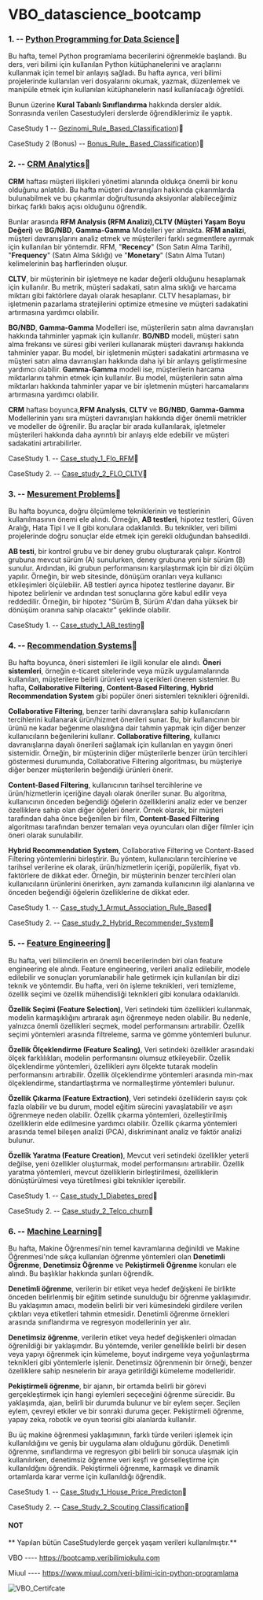 # VBO_datascience_bootcamp


### 1. -- [Python Programming for Data Science](https://github.com/turanimre/Python-Programming-for-Data-Science.git)🔗

Bu hafta, temel Python programlama becerilerini öğrenmekle başlandı. Bu ders, veri bilimi için kullanılan Python kütüphanelerini ve araçlarını kullanmak için temel bir anlayış sağladı. 
Bu hafta ayrıca, veri bilimi projelerinde kullanılan veri dosyalarını okumak, yazmak, düzenlemek ve manipüle etmek için kullanılan kütüphanelerin nasıl kullanılacağı öğretildi.

Bunun üzerine **Kural Tabanlı Sınıflandırma** hakkında dersler aldık. Sonrasında verilen Casestudyleri derslerde öğrendiklerimiz ile yaptık.

CaseStudy 1 -- [Gezinomi_Rule_Based_Classification](https://github.com/turanimre/Python-Programming-for-Data-Science/blob/main/Gezinomi_Rule_Based_Classification.py))🔗

CaseStudy 2 (Bonus) -- [Bonus_Rule_,Based_Classification](https://github.com/turanimre/Python-Programming-for-Data-Science/blob/main/Bonus_Rule_%2CBased_Classification.py))🔗



### 2. -- [CRM Analytics](https://github.com/turanimre/CRM-Analytics)🔗

**CRM** haftası müşteri ilişkileri yönetimi alanında oldukça önemli bir konu olduğunu anlatıldı. Bu hafta müşteri davranışları hakkında çıkarımlarda bulunabilmek ve bu çıkarımlar doğrultusunda aksiyonlar alabileceğimiz birkaç farklı bakış açısı olduğunu öğrendik.

Bunlar arasında **RFM Analysis (RFM Analizi)**,**CLTV (Müşteri Yaşam Boyu Değeri)** ve **BG/NBD**, **Gamma-Gamma** Modelleri yer almakta. **RFM analizi**, müşteri davranışlarını analiz etmek ve müşterileri farklı segmentlere ayırmak için kullanılan bir yöntemdir. RFM, "__Recency__" (Son Satın Alma Tarihi), "__Frequency__" (Satın Alma Sıklığı) ve "__Monetary__" (Satın Alma Tutarı) kelimelerinin baş harflerinden oluşur.

**CLTV**, bir müşterinin bir işletmeye ne kadar değerli olduğunu hesaplamak için kullanılır. Bu metrik, müşteri sadakati, satın alma sıklığı ve harcama miktarı gibi faktörlere dayalı olarak hesaplanır. CLTV hesaplaması, bir işletmenin pazarlama stratejilerini optimize etmesine ve müşteri sadakatini artırmasına yardımcı olabilir.

**BG/NBD**, **Gamma-Gamma** Modelleri ise, müşterilerin satın alma davranışları hakkında tahminler yapmak için kullanılır. **BG/NBD** modeli, müşteri satın alma frekansı ve süresi gibi verileri kullanarak müşteri davranışı hakkında tahminler yapar. Bu model, bir işletmenin müşteri sadakatini artırmasına ve müşteri satın alma davranışları hakkında daha iyi bir anlayış geliştirmesine yardımcı olabilir.
**Gamma-Gamma** modeli ise, müşterilerin harcama miktarlarını tahmin etmek için kullanılır. Bu model, müşterilerin satın alma miktarları hakkında tahminler yapar ve bir işletmenin müşteri harcamalarını artırmasına yardımcı olabilir.

**CRM** haftası boyunca,**RFM Analysis**, **CLTV** ve **BG/NBD**, **Gamma-Gamma** Modellerinin yanı sıra müşteri davranışları hakkında diğer önemli metrikler ve modeller de öğrenilir. Bu araçlar bir arada kullanılarak, işletmeler müşterileri hakkında daha ayrıntılı bir anlayış elde edebilir ve müşteri sadakatini artırabilirler.

CaseStudy 1. -- [Case_study_1_Flo_RFM](https://github.com/turanimre/CRM-Analytics/blob/main/Case_study_1_Flo_RFM.py)🔗

CaseStudy 2. -- [Case_study_2_FLO_CLTV](https://github.com/turanimre/CRM-Analytics/blob/main/Case_study_2_FLO_CLTV.py)🔗



### 3. -- [Mesurement Problems](https://github.com/turanimre/Measurement-Problems)🔗

Bu hafta boyunca, doğru ölçümleme tekniklerinin ve testlerinin kullanılmasının önemi ele alındı. Örneğin, **AB testleri**, hipotez testleri, Güven Aralığı, Hata Tipi I ve II gibi konulara odaklanıldı. Bu teknikler, veri bilimi projelerinde doğru sonuçlar elde etmek için gerekli olduğundan bahsedildi.

**AB testi**, bir kontrol grubu ve bir deney grubu oluşturarak çalışır. Kontrol grubuna mevcut sürüm (A) sunulurken, deney grubuna yeni bir sürüm (B) sunulur. Ardından, iki grubun performansını karşılaştırmak için bir dizi ölçüm yapılır. Örneğin, bir web sitesinde, dönüşüm oranları veya kullanıcı etkileşimleri ölçülebilir. AB testleri ayrıca hipotez testlerine dayanır. Bir hipotez belirlenir ve ardından test sonuçlarına göre kabul edilir veya reddedilir. Örneğin, bir hipotez "Sürüm B, Sürüm A'dan daha yüksek bir dönüşüm oranına sahip olacaktır" şeklinde olabilir.

CaseStudy 1. -- [Case_study_1_AB_testing](https://github.com/turanimre/Measurement-Problems/blob/main/Case_study_1_AB_testing.py)🔗



### 4. -- [Recommendation Systems](https://github.com/turanimre/Recommendation-Systems)🔗

Bu hafta boyunca, öneri sistemleri ile ilgili konular ele alındı. **Öneri sistemleri**, örneğin e-ticaret sitelerinde veya müzik uygulamalarında kullanılan, müşterilere belirli ürünleri veya içerikleri öneren sistemler. Bu hafta, **Collaborative Filtering**, **Content-Based Filtering**, **Hybrid Recommendation System** gibi popüler öneri sistemleri teknikleri öğrenildi.

**Collaborative Filtering**, benzer tarihi davranışlara sahip kullanıcıların tercihlerini kullanarak ürün/hizmet önerileri sunar. Bu, bir kullanıcının bir ürünü ne kadar beğenme olasılığına dair tahmin yapmak için diğer benzer kullanıcıların beğenilerini kullanır. **Collaborative filtering**, kullanıcı davranışlarına dayalı önerileri sağlamak için kullanılan en yaygın öneri sistemidir. Örneğin, bir müşterinin diğer müşterilerle benzer ürün tercihleri göstermesi durumunda, Collaborative Filtering algoritması, bu müşteriye diğer benzer müşterilerin beğendiği ürünleri önerir.

**Content-Based Filtering**, kullanıcının tarihsel tercihlerine ve ürün/hizmetlerin içeriğine dayalı olarak öneriler sunar. Bu algoritma, kullanıcının önceden beğendiği öğelerin özelliklerini analiz eder ve benzer özelliklere sahip olan diğer öğeleri önerir. Örnek olarak, bir müşteri tarafından daha önce beğenilen bir film, **Content-Based Filtering** algoritması tarafından benzer temaları veya oyuncuları olan diğer filmler için öneri olarak sunulabilir.

**Hybrid Recommendation System**, Collaborative Filtering ve Content-Based Filtering yöntemlerini birleştirir. Bu yöntem, kullanıcıların tercihlerine ve tarihsel verilerine ek olarak, ürün/hizmetlerin içeriği, popülerlik, fiyat vb. faktörlere de dikkat eder. Örneğin, bir müşterinin benzer tercihleri olan kullanıcıların ürünlerini önerirken, aynı zamanda kullanıcının ilgi alanlarına ve önceden beğendiği öğelerin özelliklerine de dikkat eder.

CaseStudy 1. -- [Case_study_1_Armut_Association_Rule_Based](https://github.com/turanimre/Recommendation-Systems/blob/main/Case_study_1_Armut_Association_Rule_Based.py)🔗

CaseStudy 2. -- [Case_study_2_Hybrid_Recommender_System](https://github.com/turanimre/Recommendation-Systems/blob/main/Case_study_2_Hybrid_Recommender_System.py)🔗



### 5. -- [Feature Engineering](https://github.com/turanimre/Feature-Engineering)🔗

Bu hafta, veri bilimcilerin en önemli becerilerinden biri olan feature engineering ele alındı. Feature engineering, verileri analiz edilebilir, modele edilebilir ve sonuçları yorumlanabilir hale getirmek için kullanılan bir dizi teknik ve yöntemdir. Bu hafta, veri ön işleme teknikleri, veri temizleme, özellik seçimi ve özellik mühendisliği teknikleri gibi konulara odaklanıldı.

**Özellik Seçimi (Feature Selection)**, Veri setindeki tüm özellikleri kullanmak, modelin karmaşıklığını artırarak aşırı öğrenmeye neden olabilir. Bu nedenle, yalnızca önemli özellikleri seçmek, model performansını artırabilir. Özellik seçimi yöntemleri arasında filtreleme, sarma ve gömme yöntemleri bulunur.

**Özellik Ölçeklendirme (Feature Scaling)**, Veri setindeki özellikler arasındaki ölçek farklılıkları, modelin performansını olumsuz etkileyebilir. Özellik ölçeklendirme yöntemleri, özellikleri aynı ölçekte tutarak modelin performansını artırabilir. Özellik ölçeklendirme yöntemleri arasında min-max ölçeklendirme, standartlaştırma ve normalleştirme yöntemleri bulunur.

**Özellik Çıkarma (Feature Extraction)**, Veri setindeki özelliklerin sayısı çok fazla olabilir ve bu durum, model eğitim sürecini yavaşlatabilir ve aşırı öğrenmeye neden olabilir. Özellik çıkarma yöntemleri, özelleştirilmiş özelliklerin elde edilmesine yardımcı olabilir. Özellik çıkarma yöntemleri arasında temel bileşen analizi (PCA), diskriminant analiz ve faktör analizi bulunur.

**Özellik Yaratma (Feature Creation)**, Mevcut veri setindeki özellikler yeterli değilse, yeni özellikler oluşturmak, model performansını artırabilir. Özellik yaratma yöntemleri, mevcut özelliklerin birleştirilmesi, özelliklerin dönüştürülmesi veya türetilmesi gibi teknikler içerebilir.

CaseStudy 1. -- [Case_study_1_Diabetes_pred](https://github.com/turanimre/Feature-Engineering/blob/main/Case_study_1_Diabetes_pred.py)🔗

CaseStudy 2. -- [Case_study_2_Telco_churn](https://github.com/turanimre/Feature-Engineering/blob/main/Case_study_2_Telco_churn.py)🔗



### 6. -- [Machine Learning](https://github.com/turanimre/Machine-Learning)🔗

Bu hafta, Makine Öğrenmesi'nin temel kavramlarına değinildi ve Makine Öğrenmesi'nde sıkça kullanılan öğrenme yöntemleri olan **Denetimli Öğrenme**, **Denetimsiz Öğrenme** ve **Pekiştirmeli Öğrenme** konuları ele alındı. Bu başlıklar hakkında şunları öğrendik.

**Denetimli öğrenme**, verilerin bir etiket veya hedef değişkeni ile birlikte önceden belirlenmiş bir eğitim setinde sunulduğu bir öğrenme yaklaşımıdır. Bu yaklaşımın amacı, modelin belirli bir veri kümesindeki girdilere verilen çıktıları veya etiketleri tahmin etmesidir. Denetimli öğrenme örnekleri arasında sınıflandırma ve regresyon modellerinin yer alır.

**Denetimsiz öğrenme**, verilerin etiket veya hedef değişkenleri olmadan öğrenildiği bir yaklaşımdır. Bu yöntemde, veriler genellikle belirli bir desen veya yapıyı öğrenmek için kümeleme, boyut indirgeme veya yoğunlaştırma teknikleri gibi yöntemlerle işlenir. Denetimsiz öğrenmenin bir örneği, benzer özelliklere sahip nesnelerin bir araya getirildiği kümeleme modelleridir.

**Pekiştirmeli öğrenme**, bir ajanın, bir ortamda belirli bir görevi gerçekleştirmek için hangi eylemleri seçeceğini öğrenme sürecidir. Bu yaklaşımda, ajan, belirli bir durumda bulunur ve bir eylem seçer. Seçilen eylem, çevreyi etkiler ve bir sonraki duruma geçer. Pekiştirmeli öğrenme, yapay zeka, robotik ve oyun teorisi gibi alanlarda kullanılır.

Bu üç makine öğrenmesi yaklaşımının, farklı türde verileri işlemek için kullanıldığını ve geniş bir uygulama alanı olduğunu gördük. Denetimli öğrenme, sınıflandırma ve regresyon gibi belirli bir sonuca ulaşmak için kullanılırken, denetimsiz öğrenme veri keşfi ve görselleştirme için kullanıldğını öğrendik. Pekiştirmeli öğrenme, karmaşık ve dinamik ortamlarda karar verme için kullanıldığı öğrendik.

CaseStudy 1. -- [Case_Study_1_House_Price_Predicton](https://github.com/turanimre/Machine-Learning/blob/main/Case_Study_1_House_Price_Predicton.py)🔗

CaseStudy 2. -- [Case_Study_2_Scouting Classification](https://github.com/turanimre/Machine-Learning/blob/main/Case_Study_2_Scouting%20Classification.py)🔗


#### NOT
** Yapılan bütün CaseStudylerde gerçek yaşam verileri kullanılmıştır.**


VBO ---- https://bootcamp.veribilimiokulu.com

Miuul ---- https://www.miuul.com/veri-bilimi-icin-python-programlama



![VBO_Certifcate](https://github.com/turanimre/VBO_datascience_bootcamp/assets/33812540/dd90fffc-d0a5-49c6-b24c-f14aa4ef389d)





